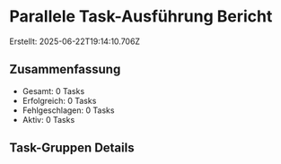 # Parallele Task-Ausführung Bericht

Erstellt: 2025-06-22T19:14:10.706Z

## Zusammenfassung

- Gesamt: 0 Tasks
- Erfolgreich: 0 Tasks
- Fehlgeschlagen: 0 Tasks
- Aktiv: 0 Tasks

## Task-Gruppen Details

